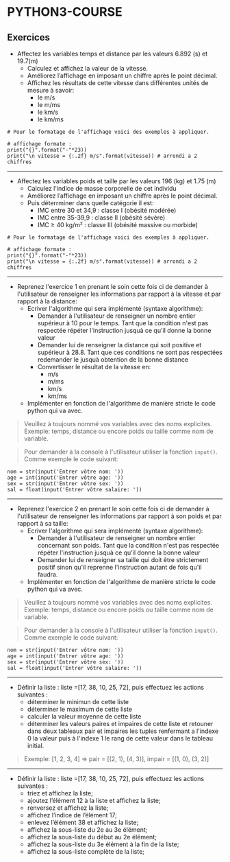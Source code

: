 # PYTHON3-COURSE


## Exercices

* Affectez les variables temps et distance par les valeurs 6.892 (s) et 19.7(m)  
    * Calculez et affichez la valeur de la vitesse.  
    * Améliorez l’affichage en imposant un chiffre après le point décimal.  
    * Affichez les résultats de cette vitesse dans différentes unités de mesure à savoir:
        * le m/s
        * le m/ms
        * le km/s
        * le km/ms
```python3
# Pour le formatage de l'affichage voici des exemples à appliquer. 

# affichage formate :
print("{}".format("-"*23))
print("\n vitesse = {:.2f} m/s".format(vitesse)) # arrondi a 2 chiffres
```

___

* Affectez les variables poids et taille par les valeurs 196 (kg) et 1.75 (m) 
    * Calculez l'indice de masse corporelle de cet individu  
    * Améliorez l’affichage en imposant un chiffre après le point décimal.  
    * Puis déterrminer dans quelle catégorie il est:
        * IMC entre 30 et 34,9 : classe I (obésité modérée)  
        * IMC entre 35-39,9 : classe II (obésité sévère)  
        * IMC ≥ 40 kg/m² : classe III (obésité massive ou morbide)  
```python3
# Pour le formatage de l'affichage voici des exemples à appliquer. 

# affichage formate :
print("{}".format("-"*23))
print("\n vitesse = {:.2f} m/s".format(vitesse)) # arrondi a 2 chiffres
```

___

* Reprenez l'exercice 1 en prenant le soin cette fois ci de demander à l'utilisateur de renseigner les informations par rapport à la vitesse et par rapport à la distance:
    * Ecriver l'algorithme qui sera implémenté (syntaxe algorithme):
        * Demander à l'utilisateur de renseigner un nombre entier supérieur à 10 pour le temps. Tant que la condition n'est pas respectée répéter l'instruction jusquà ce qu'il donne la bonne valeur
        * Demander lui de renseigner la distance qui soit positive et supérieur à 28.8. Tant que ces conditions ne sont pas respectées redemander le jusquà obtention de la bonne distance
        * Convertisser le résultat de la vitesse en:
            * m/s
            * m/ms
            * km/s
            * km/ms
    * Implémenter en fonction de l'algorithme de manière stricte le code python qui va avec.

> Veuillez à toujours nommé vos variables avec des noms explicites. Exemple: temps, distance ou encore poids ou taille comme nom de variable.

> Pour demander à la console à l'utilisateur utiliser la fonction <code>input()</code>. Comme exemple le code suivant:

```python3
nom = str(input('Entrer vôtre nom: '))
age = int(input('Entrer vôtre age: '))
sex = str(input('Entrer vôtre sex: '))
sal = float(input('Entrer vôtre salaire: '))
```

___

* Reprenez l'exercice 2 en prenant le soin cette fois ci de demander à l'utilisateur de renseigner les informations par rapport à son poids et par rapport à sa taille:
    * Ecriver l'algorithme qui sera implémenté (syntaxe algorithme):
        * Demander à l'utilisateur de renseigner un nombre entier concernant son poids. Tant que la condition n'est pas respectée répéter l'instruction jusquà ce qu'il donne la bonne valeur
        * Demander lui de renseigner sa taille qui doit être strictement positif sinon qu'il reprenne l'instruction autant de fois qu'il faudra.
    * Implémenter en fonction de l'algorithme de manière stricte le code python qui va avec.

> Veuillez à toujours nommé vos variables avec des noms explicites. Exemple: temps, distance ou encore poids ou taille comme nom de variable.

> Pour demander à la console à l'utilisateur utiliser la fonction <code>input()</code>. Comme exemple le code suivant:

```python3
nom = str(input('Entrer vôtre nom: '))
age = int(input('Entrer vôtre age: '))
sex = str(input('Entrer vôtre sex: '))
sal = float(input('Entrer vôtre salaire: '))
```

___

* Définir la liste : liste =[17, 38, 10, 25, 72], puis effectuez les actions suivantes :
    * déterminer le minimun de cette liste
    * déterminer le maximum de cette liste
    * calculer la valeur moyenne de cette liste
    * déterminer les valeurs paires et impaires de cette liste et retouner dans deux tableaux pair et impaires les tuples renfermant a l'indexe 0 la valeur puis à l'indexe 1 le rang de cette valeur dans le tableau initial.

> Exemple: [1, 2, 3, 4] => pair = [(2, 1), (4, 3)], impair = [(1, 0), (3, 2)]

___

* Définir la liste : liste =[17, 38, 10, 25, 72], puis effectuez les actions suivantes :
    * triez et affichez la liste;
    * ajoutez l’élément 12 à la liste et affichez la liste;
    * renversez et affichez la liste;
    * affichez l’indice de l’élément 17;
    * enlevez l’élément 38 et affichez la liste;
    * affichez la sous-liste du 2e au 3e élément;
    * affichez la sous-liste du début au 2e élément;
    * affichez la sous-liste du 3e élément à la fin de la liste;
    * affichez la sous-liste complète de la liste;

